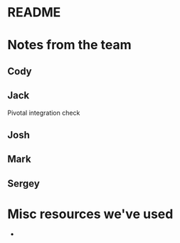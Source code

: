 # README

# Notes from the team

## Cody

## Jack
 Pivotal integration check
## Josh

## Mark

## Sergey


# Misc resources we've used

-
